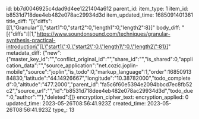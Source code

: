 id: bb7d0046925c4dad9d4ee1221404a612
parent_id: 
item_type: 1
item_id: b8531d718dee4eb482e078ac29934d3d
item_updated_time: 1685091401361
title_diff: "[{\"diffs\":[[1,\"Granular\"]],\"start1\":0,\"start2\":0,\"length1\":0,\"length2\":8}]"
body_diff: "[{\"diffs\":[[1,\"https://www.soundonsound.com/techniques/granular-synthesis-practical-introduction\"]],\"start1\":0,\"start2\":0,\"length1\":0,\"length2\":81}]"
metadata_diff: {"new":{"master_key_id":"","conflict_original_id":"","share_id":"","is_shared":0,"application_data":"","source_application":"net.cozic.joplin-mobile","source":"joplin","is_todo":0,"markup_language":1,"order":1685091384830,"latitude":"44.14926667","longitude":"10.38782000","todo_completed":0,"altitude":"477.2000","parent_id":"fa5c6f60e5394e2094bbcd7ec8fb52c2","source_url":"","id":"b8531d718dee4eb482e078ac29934d3d","todo_due":0,"author":""},"deleted":[]}
encryption_cipher_text: 
encryption_applied: 0
updated_time: 2023-05-26T08:56:41.923Z
created_time: 2023-05-26T08:56:41.923Z
type_: 13